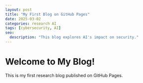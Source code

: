 ```yaml
---
layout: post
title: "My First Blog on GitHub Pages"
date: 2025-03-02
categories: research AI
tags: [cybersecurity, AI]
seo:
  description: "This blog explores AI's impact on security."
---
```


# Welcome to My Blog!
This is my first research blog published on GitHub Pages.
